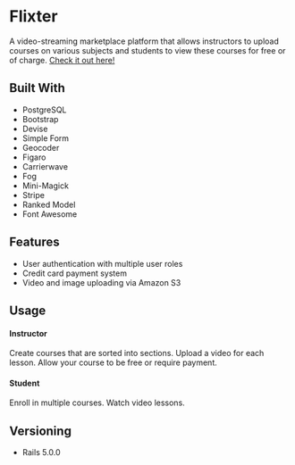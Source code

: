 # Flixter

A video-streaming marketplace platform that allows instructors to upload courses on various subjects and students to view these courses for free or of charge. [Check it out here!](https://flixter-haley-mnatzaganian.herokuapp.com/)

## Built With

* PostgreSQL
* Bootstrap
* Devise
* Simple Form
* Geocoder
* Figaro
* Carrierwave
* Fog
* Mini-Magick
* Stripe
* Ranked Model
* Font Awesome

## Features
* User authentication with multiple user roles
* Credit card payment system
* Video and image uploading via Amazon S3

## Usage

#### Instructor

Create courses that are sorted into sections. Upload a video for each lesson. Allow your course to be free or require payment.

#### Student

Enroll in multiple courses. Watch video lessons. 

## Versioning

* Rails 5.0.0
